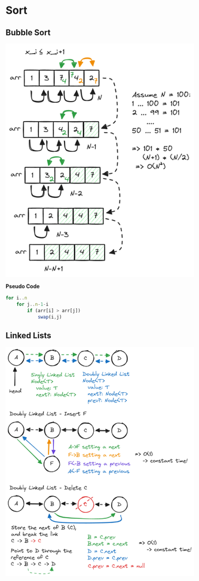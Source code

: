 # Sort

## Bubble Sort

![bubble sort](./images/bubble-sort.excalidraw.png)

**Pseudo Code**

```javascript
for i..n
    for j..n-1-i
        if (arr[i] > arr[j])
            swap(i,j)
```

## Linked Lists

![linked list](./images/linked-list.excalidraw.png)

